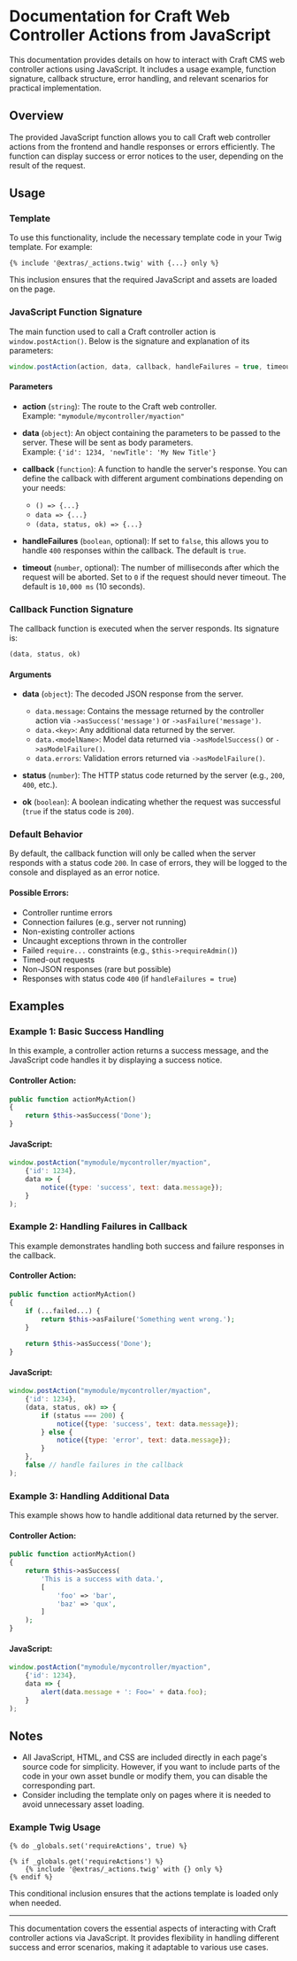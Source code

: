 # Documentation for Craft Web Controller Actions from JavaScript

This documentation provides details on how to interact with Craft CMS web controller actions using JavaScript. It includes a usage example, function signature, callback structure, error handling, and relevant scenarios for practical implementation.

## Overview

The provided JavaScript function allows you to call Craft web controller actions from the frontend and handle responses or errors efficiently. The function can display success or error notices to the user, depending on the result of the request.

## Usage

### Template

To use this functionality, include the necessary template code in your Twig template. For example:

```twig
{% include '@extras/_actions.twig' with {...} only %}
```

This inclusion ensures that the required JavaScript and assets are loaded on the page.

### JavaScript Function Signature

The main function used to call a Craft controller action is `window.postAction()`. Below is the signature and explanation of its parameters:

```javascript
window.postAction(action, data, callback, handleFailures = true, timeout = 10000)
```

#### Parameters

- **action** (`string`): The route to the Craft web controller.  
  Example: `"mymodule/mycontroller/myaction"`

- **data** (`object`): An object containing the parameters to be passed to the server. These will be sent as body parameters.  
  Example: `{'id': 1234, 'newTitle': 'My New Title'}`

- **callback** (`function`): A function to handle the server's response. You can define the callback with different argument combinations depending on your needs:
    - `() => {...}`
    - `data => {...}`
    - `(data, status, ok) => {...}`

- **handleFailures** (`boolean`, optional): If set to `false`, this allows you to handle `400` responses within the callback. The default is `true`.

- **timeout** (`number`, optional): The number of milliseconds after which the request will be aborted. Set to `0` if the request should never timeout. The default is `10,000 ms` (10 seconds).

### Callback Function Signature

The callback function is executed when the server responds. Its signature is:

```javascript
(data, status, ok)
```

#### Arguments

- **data** (`object`): The decoded JSON response from the server.
    - `data.message`: Contains the message returned by the controller action via `->asSuccess('message')` or `->asFailure('message')`.
    - `data.<key>`: Any additional data returned by the server.
    - `data.<modelName>`: Model data returned via `->asModelSuccess()` or `->asModelFailure()`.
    - `data.errors`: Validation errors returned via `->asModelFailure()`.

- **status** (`number`): The HTTP status code returned by the server (e.g., `200`, `400`, etc.).

- **ok** (`boolean`): A boolean indicating whether the request was successful (`true` if the status code is `200`).

### Default Behavior

By default, the callback function will only be called when the server responds with a status code `200`. In case of errors, they will be logged to the console and displayed as an error notice.

#### Possible Errors:

- Controller runtime errors
- Connection failures (e.g., server not running)
- Non-existing controller actions
- Uncaught exceptions thrown in the controller
- Failed `require...` constraints (e.g., `$this->requireAdmin()`)
- Timed-out requests
- Non-JSON responses (rare but possible)
- Responses with status code `400` (if `handleFailures = true`)

## Examples

### Example 1: Basic Success Handling

In this example, a controller action returns a success message, and the JavaScript code handles it by displaying a success notice.

#### Controller Action:

```php
public function actionMyAction()
{
    return $this->asSuccess('Done');
}
```

#### JavaScript:

```javascript
window.postAction("mymodule/mycontroller/myaction",
    {'id': 1234},
    data => {
        notice({type: 'success', text: data.message});
    }
);
```

### Example 2: Handling Failures in Callback

This example demonstrates handling both success and failure responses in the callback.

#### Controller Action:

```php
public function actionMyAction()
{
    if (...failed...) {
        return $this->asFailure('Something went wrong.');
    }
    
    return $this->asSuccess('Done');
}
```

#### JavaScript:

```javascript
window.postAction("mymodule/mycontroller/myaction",
    {'id': 1234},
    (data, status, ok) => {
        if (status === 200) {
            notice({type: 'success', text: data.message});
        } else {
            notice({type: 'error', text: data.message});
        }
    },
    false // handle failures in the callback
);
```

### Example 3: Handling Additional Data

This example shows how to handle additional data returned by the server.

#### Controller Action:

```php
public function actionMyAction()
{
    return $this->asSuccess(
        'This is a success with data.',
        [
            'foo' => 'bar',
            'baz' => 'qux',
        ]
    );
}
```

#### JavaScript:

```javascript
window.postAction("mymodule/mycontroller/myaction",
    {'id': 1234},
    data => {
        alert(data.message + ': Foo=' + data.foo);
    }
);
```

## Notes

- All JavaScript, HTML, and CSS are included directly in each page's source code for simplicity. However, if you want to include parts of the code in your own asset bundle or modify them, you can disable the corresponding part.
- Consider including the template only on pages where it is needed to avoid unnecessary asset loading.

### Example Twig Usage

```twig
{% do _globals.set('requireActions', true) %}

{% if _globals.get('requireActions') %}
    {% include '@extras/_actions.twig' with {} only %}
{% endif %}
```

This conditional inclusion ensures that the actions template is loaded only when needed.

---

This documentation covers the essential aspects of interacting with Craft controller actions via JavaScript. It provides flexibility in handling different success and error scenarios, making it adaptable to various use cases.